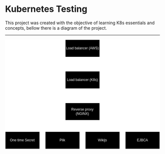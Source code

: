 # Kubernetes Testing

This project was created with the objective of learning K8s essentials and concepts, bellow there is a diagram of the project.

---
![diagram.png](diagram.png)
